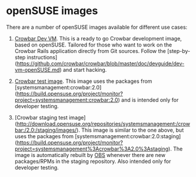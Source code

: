 # openSUSE images

There are a number of openSUSE images available for different use cases:

1. [Crowbar Dev VM](http://susestudio.com/a/n0rKOx/crowbar-dev). This is a
   ready to go Crowbar development image, based on openSUSE. Tailored for those
   who want to work on the Crowbar Rails application directly from Git sources.
   Follow the [step-by-step instructions]
   (https://github.com/crowbar/crowbar/blob/master/doc/devguide/dev-vm-openSUSE.md)
   and start hacking.

1. [Crowbar test image](http://susestudio.com/a/E5zfDp/crowbar-2-0). This
   image uses the packages from [systemsmanagement:crowbar:2.0]
   (https://build.opensuse.org/project/monitor?project=systemsmanagement:crowbar:2.0)
   and is intended only for developer testing.

1. [Crowbar staging test image]
   (http://download.opensuse.org/repositories/systemsmanagement:/crowbar:/2.0:/staging/images/).
   This image is similar to the one above, but uses the packages from
   [systemsmanagement:crowbar:2.0:staging]
   (https://build.opensuse.org/project/monitor?project=systemsmanagement%3Acrowbar%3A2.0%3Astaging).
   The image is automatically rebuilt by [OBS](https://build.opensuse.org/)
   whenever there are new packages/RPMs in the staging repository. Also
   intended only for developer testing.
